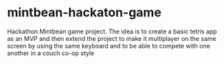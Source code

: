 # mintbean-hackaton-game
Hackathon Mintbean game project.
The idea is to create a basic tetris app as an MVP and then extend the project to make it multiplayer on the same screen by using the same keyboard and to be able to compete with one another in a couch co-op style
